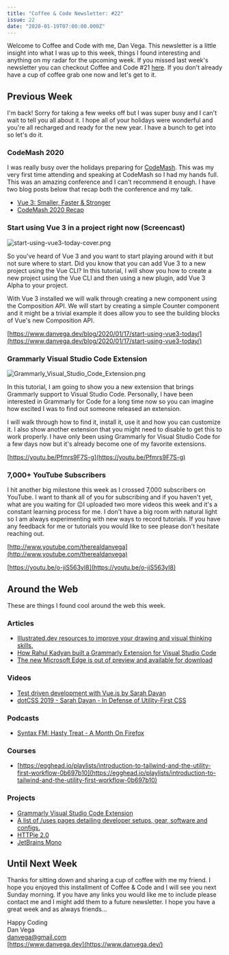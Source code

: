 ```yaml
---
title: "Coffee & Code Newsletter: #22"
issue: 22
date: "2020-01-19T07:00:00.000Z"
---
```


Welcome to Coffee and Code with me, Dan Vega. This newsletter is a little insight into what I was up to this week, things I found interesting and anything on my radar for the upcoming week. If you missed last week's newsletter you can checkout Coffee and Code #21 [here](https://www.danvega.dev/newsletter/coffee-and-code/21). If you don't already have a cup of coffee grab one now and let's get to it.

## Previous Week

I'm back! Sorry for taking a few weeks off but I was super busy and I can't wait to tell you all about it. I hope all of your holidays were wonderful and you're all recharged and ready for the new year. I have a bunch to get into so let's do it.

### CodeMash 2020

I was really busy over the holidays preparing for [CodeMash](http://codemash.org). This was my very first time attending and speaking at CodeMash so I had my hands full. This was an amazing conference and I can't recommend it enough. I have two blog posts below that recap both the conference and my talk.

- [Vue 3: Smaller, Faster & Stronger](https://www.danvega.dev/blog/2020/01/09/codemash-2020/)
- [CodeMash 2020 Recap](https://www.danvega.dev/blog/2020/01/13/codemash-2020-recap/)

### Start using Vue 3 in a project right now (Screencast)

![start-using-vue3-today-cover.png](./start-using-vue3-today-cover.png)

So you've heard of Vue 3 and you want to start playing around with it but not sure where to start. Did you know that you can add Vue 3 to a new project using the Vue CLI? In this tutorial, I will show you how to create a new project using the Vue CLI and then using a new plugin, add Vue 3 Alpha to your project.

With Vue 3 installed we will walk through creating a new component using the Composition API. We will start by creating a simple Counter component and it might be a trivial example it does allow you to see the building blocks of Vue's new Composition API.

[https://www.danvega.dev/blog/2020/01/17/start-using-vue3-today/](https://www.danvega.dev/blog/2020/01/17/start-using-vue3-today/)

### Grammarly Visual Studio Code Extension

![Grammarly_Visual_Studio_Code_Extension.png](./Grammarly_Visual_Studio_Code_Extension.png)

In this tutorial, I am going to show you a new extension that brings Grammarly support to Visual Studio Code. Personally, I have been interested in Grammarly for Code for a long time now so you can imagine how excited I was to find out someone released an extension.

I will walk through how to find it, install it, use it and how you can customize it. I also show another extension that you might need to disable to get this to work properly. I have only been using Grammarly for Visual Studio Code for a few days now but it's already become one of my favorite extensions.

[https://youtu.be/Pfmrs9F7S-g](https://youtu.be/Pfmrs9F7S-g)

### 7,000+ YouTube Subscribers

I hit another big milestone this week as I crossed 7,000 subscribers on YouTube. I want to thank all of you for subscribing and if you haven't yet, what are you waiting for 😉I uploaded two more videos this week and it's a constant learning process for me. I don't have a big room with natural light so I am always experimenting with new ways to record tutorials. If you have any feedback for me or tutorials you would like to see please don't hesitate reaching out.

[http://www.youtube.com/therealdanvega](http://www.youtube.com/therealdanvega)

[https://youtu.be/o-jiS563yI8](https://youtu.be/o-jiS563yI8)

## Around the Web

These are things I found cool around the web this week.

### Articles

- [Illustrated.dev resources to improve your drawing and visual thinking skills.](https://illustrated.dev/resources/)
- [How Rahul Kadyan built a Grammarly Extension for Visual Studio Code](https://znck.dev/blog/2019-grammarly-in-code)
- [The new Microsoft Edge is out of preview and available for download](https://blogs.windows.com/msedgedev/2020/01/15/upgrading-new-microsoft-edge-79-chromium/)

### Videos

- [Test driven development with Vue.js by Sarah Dayan](https://www.youtube.com/watch?v=DD1fEhcEzY8)
- [dotCSS 2019 - Sarah Dayan - In Defense of Utility-First CSS](https://www.youtube.com/watch?v=R50q4NES6Iw)

### Podcasts

- [Syntax FM: Hasty Treat - A Month On Firefox](https://syntax.fm/show/213/hasty-treat-a-month-on-firefox)

### Courses

- [https://egghead.io/playlists/introduction-to-tailwind-and-the-utility-first-workflow-0b697b10](https://egghead.io/playlists/introduction-to-tailwind-and-the-utility-first-workflow-0b697b10)

### Projects

- [Grammarly Visual Studio Code Extension](https://marketplace.visualstudio.com/items?itemName=znck.grammarly)
- [A list of /uses pages detailing developer setups, gear, software and configs.](https://uses.tech/)
- [HTTPie 2.0](https://github.com/jakubroztocil/httpie/releases/tag/2.0.0)
- [JetBrains Mono](https://www.jetbrains.com/lp/mono/)

## Until Next Week

Thanks for sitting down and sharing a cup of coffee with me my friend. I hope you enjoyed this installment of Coffee & Code and I will see you next Sunday morning. If you have any links you would like me to include please contact me and I might add them to a future newsletter. I hope you have a great week and as always friends...

Happy Coding<br/>
Dan Vega<br/>
danvega@gmail.com<br/>
[https://www.danvega.dev](https://www.danvega.dev/)
